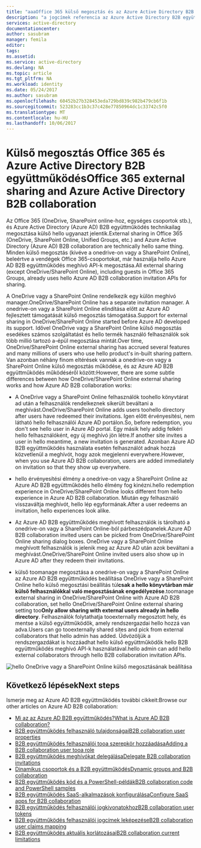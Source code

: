 ```yaml
---
title: "aaaOffice 365 külső megosztás és az Azure Active Directory B2B együttműködés |} Microsoft Docs"
description: "a jogcímek referencia az Azure Active Directory B2B együttműködés leképezése"
services: active-directory
documentationcenter: 
author: sasubram
manager: femila
editor: 
tags: 
ms.assetid: 
ms.service: active-directory
ms.devlang: NA
ms.topic: article
ms.tgt_pltfrm: NA
ms.workload: identity
ms.date: 05/24/2017
ms.author: sasubram
ms.openlocfilehash: 60452b27b328453eda729bd839c982b479cb6f1b
ms.sourcegitcommit: 523283cc1b3c37c428e77850964dc1c33742c5f0
ms.translationtype: MT
ms.contentlocale: hu-HU
ms.lasthandoff: 10/06/2017
---
```

# <a name="office-365-external-sharing-and-azure-active-directory-b2b-collaboration"></a><span data-ttu-id="8cd99-103">Külső megosztás Office 365 és Azure Active Directory B2B együttműködés</span><span class="sxs-lookup"><span data-stu-id="8cd99-103">Office 365 external sharing and Azure Active Directory B2B collaboration</span></span>

<span data-ttu-id="8cd99-104">Az Office 365 (OneDrive, SharePoint online-hoz, egységes csoportok stb.), és Azure Active Directory (Azure AD) B2B együttműködés technikailag megosztása külső hello ugyanazt jelentik.</span><span class="sxs-lookup"><span data-stu-id="8cd99-104">External sharing in Office 365 (OneDrive, SharePoint Online, Unified Groups, etc.) and Azure Active Directory (Azure AD) B2B collaboration are technically hello same thing.</span></span> <span data-ttu-id="8cd99-105">Minden külső megosztás (kivéve a onedrive-on vagy a SharePoint Online), beleértve a vendégek Office 365-csoportokat, már használja hello Azure AD B2B együttműködés meghívó API-k megosztása.</span><span class="sxs-lookup"><span data-stu-id="8cd99-105">All external sharing (except OneDrive/SharePoint Online), including guests in Office 365 Groups, already uses hello Azure AD B2B collaboration invitation APIs for sharing.</span></span>

<span data-ttu-id="8cd99-106">A OneDrive vagy a SharePoint Online rendelkezik egy külön meghívó manager.</span><span class="sxs-lookup"><span data-stu-id="8cd99-106">OneDrive/SharePoint Online has a separate invitation manager.</span></span> <span data-ttu-id="8cd99-107">A onedrive-on vagy a SharePoint Online elindítása előtt az Azure AD fejlesztett támogatását külső megosztás támogatása.</span><span class="sxs-lookup"><span data-stu-id="8cd99-107">Support for external sharing in OneDrive/SharePoint Online started before Azure AD developed its support.</span></span> <span data-ttu-id="8cd99-108">Idővel OneDrive vagy a SharePoint Online külső megosztás esedékes számos szolgáltatást és hello termék használó felhasználók sok több millió tartozó a-épül megosztása mintát.</span><span class="sxs-lookup"><span data-stu-id="8cd99-108">Over time, OneDrive/SharePoint Online external sharing has accrued several features and many millions of users who use hello product's in-built sharing pattern.</span></span> <span data-ttu-id="8cd99-109">Van azonban néhány finom eltérések vannak a onedrive-on vagy a SharePoint Online külső megosztás működése, és az Azure AD B2B együttműködés működéséről között:</span><span class="sxs-lookup"><span data-stu-id="8cd99-109">However, there are some subtle differences between how OneDrive/SharePoint Online external sharing works and how Azure AD B2B collaboration works:</span></span>

- <span data-ttu-id="8cd99-110">A OneDrive vagy a SharePoint Online felhasználók toohello könyvtárat ad után a felhasználók rendelkeznek sikerült beváltani a meghívást.</span><span class="sxs-lookup"><span data-stu-id="8cd99-110">OneDrive/SharePoint Online adds users toohello directory after users have redeemed their invitations.</span></span> <span data-ttu-id="8cd99-111">Igen előtt érvényesítési, nem látható hello felhasználói Azure AD portálon.</span><span class="sxs-lookup"><span data-stu-id="8cd99-111">So, before redemption, you don't see hello user in Azure AD portal.</span></span> <span data-ttu-id="8cd99-112">Egy másik hely addig felkéri hello felhasználóként, egy új meghívó jön létre.</span><span class="sxs-lookup"><span data-stu-id="8cd99-112">If another site invites a user in hello meantime, a new invitation is generated.</span></span> <span data-ttu-id="8cd99-113">Azonban Azure AD B2B együttműködés használata esetén felhasználót adnak hozzá közvetlenül a meghívót, hogy azok megjelenni everywhere.</span><span class="sxs-lookup"><span data-stu-id="8cd99-113">However, when you use Azure AD B2B collaboration, users are added immediately on invitation so that they show up everywhere.</span></span>

- <span data-ttu-id="8cd99-114">hello érvényesítési élmény a onedrive-on vagy a SharePoint Online az Azure AD B2B együttműködés hello élmény fog kinézni.</span><span class="sxs-lookup"><span data-stu-id="8cd99-114">hello redemption experience in OneDrive/SharePoint Online looks different from hello experience in Azure AD B2B collaboration.</span></span> <span data-ttu-id="8cd99-115">Miután egy felhasználó visszaváltja meghívót, hello lép egyformának.</span><span class="sxs-lookup"><span data-stu-id="8cd99-115">After a user redeems an invitation, hello experiences look alike.</span></span>

- <span data-ttu-id="8cd99-116">Az Azure AD B2B együttműködés meghívott felhasználók is tárolható a onedrive-on vagy a SharePoint Online-ból párbeszédpanelek.</span><span class="sxs-lookup"><span data-stu-id="8cd99-116">Azure AD B2B collaboration invited users can be picked from OneDrive/SharePoint Online sharing dialog boxes.</span></span> <span data-ttu-id="8cd99-117">OneDrive vagy a SharePoint Online meghívott felhasználók is jelenik meg az Azure AD után azok beváltani a meghívást.</span><span class="sxs-lookup"><span data-stu-id="8cd99-117">OneDrive/SharePoint Online invited users also show up in Azure AD after they redeem their invitations.</span></span>

- <span data-ttu-id="8cd99-118">külső toomanage megosztása a onedrive-on vagy a SharePoint Online az Azure AD B2B együttműködés beállítása OneDrive vagy a SharePoint Online hello külső megosztási beállítás túl**csak a hello könyvtárban már külső felhasználókkal való megosztásának engedélyezése**.</span><span class="sxs-lookup"><span data-stu-id="8cd99-118">toomanage external sharing in OneDrive/SharePoint Online with Azure AD B2B collaboration, set hello OneDrive/SharePoint Online external sharing setting too**Only allow sharing with external users already in hello directory**.</span></span> <span data-ttu-id="8cd99-119">Felhasználók folytathatja tooexternally megosztott hely, és mentse a külső együttműködők, amely rendszergazdai hello hozzá van adva.</span><span class="sxs-lookup"><span data-stu-id="8cd99-119">Users can go tooexternally shared sites and pick from external collaborators that hello admin has added.</span></span> <span data-ttu-id="8cd99-120">Üdvözöljük a rendszergazdákat is hozzáadhat hello külső együttműködők hello B2B együttműködés meghívó API-k használatával.</span><span class="sxs-lookup"><span data-stu-id="8cd99-120">hello admin can add hello external collaborators through hello B2B collaboration invitation APIs.</span></span>

![hello OneDrive vagy a SharePoint Online külső megosztásának beállítása](media/active-directory-b2b-o365-external-user/odsp-sharing-setting.png)

## <a name="next-steps"></a><span data-ttu-id="8cd99-122">Következő lépések</span><span class="sxs-lookup"><span data-stu-id="8cd99-122">Next steps</span></span>

<span data-ttu-id="8cd99-123">Ismerje meg az Azure AD B2B együttműködés további cikkeit:</span><span class="sxs-lookup"><span data-stu-id="8cd99-123">Browse our other articles on Azure AD B2B collaboration:</span></span>

* [<span data-ttu-id="8cd99-124">Mi az az Azure AD B2B együttműködés?</span><span class="sxs-lookup"><span data-stu-id="8cd99-124">What is Azure AD B2B collaboration?</span></span>](active-directory-b2b-what-is-azure-ad-b2b.md)
* [<span data-ttu-id="8cd99-125">B2B együttműködés felhasználó tulajdonságai</span><span class="sxs-lookup"><span data-stu-id="8cd99-125">B2B collaboration user properties</span></span>](active-directory-b2b-user-properties.md)
* [<span data-ttu-id="8cd99-126">B2B együttműködés felhasználói tooa szerepkör hozzáadása</span><span class="sxs-lookup"><span data-stu-id="8cd99-126">Adding a B2B collaboration user tooa role</span></span>](active-directory-b2b-add-guest-to-role.md)
* [<span data-ttu-id="8cd99-127">B2B együttműködés meghívókat delegálása</span><span class="sxs-lookup"><span data-stu-id="8cd99-127">Delegate B2B collaboration invitations</span></span>](active-directory-b2b-delegate-invitations.md)
* [<span data-ttu-id="8cd99-128">Dinamikus csoportok és a B2B együttműködés</span><span class="sxs-lookup"><span data-stu-id="8cd99-128">Dynamic groups and B2B collaboration</span></span>](active-directory-b2b-dynamic-groups.md)
* [<span data-ttu-id="8cd99-129">B2B együttműködés kód és a PowerShell-példák</span><span class="sxs-lookup"><span data-stu-id="8cd99-129">B2B collaboration code and PowerShell samples</span></span>](active-directory-b2b-code-samples.md)
* [<span data-ttu-id="8cd99-130">B2B együttműködés SaaS-alkalmazások konfigurálása</span><span class="sxs-lookup"><span data-stu-id="8cd99-130">Configure SaaS apps for B2B collaboration</span></span>](active-directory-b2b-configure-saas-apps.md)
* [<span data-ttu-id="8cd99-131">B2B együttműködés felhasználói jogkivonatokhoz</span><span class="sxs-lookup"><span data-stu-id="8cd99-131">B2B collaboration user tokens</span></span>](active-directory-b2b-user-token.md)
* [<span data-ttu-id="8cd99-132">B2B együttműködés felhasználói jogcímek leképezése</span><span class="sxs-lookup"><span data-stu-id="8cd99-132">B2B collaboration user claims mapping</span></span>](active-directory-b2b-claims-mapping.md)
* [<span data-ttu-id="8cd99-133">B2B együttműködés aktuális korlátozásai</span><span class="sxs-lookup"><span data-stu-id="8cd99-133">B2B collaboration current limitations</span></span>](active-directory-b2b-current-limitations.md)
